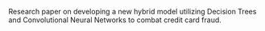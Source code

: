 Research paper on developing a new hybrid model utilizing Decision Trees and Convolutional Neural Networks to combat credit card fraud.
